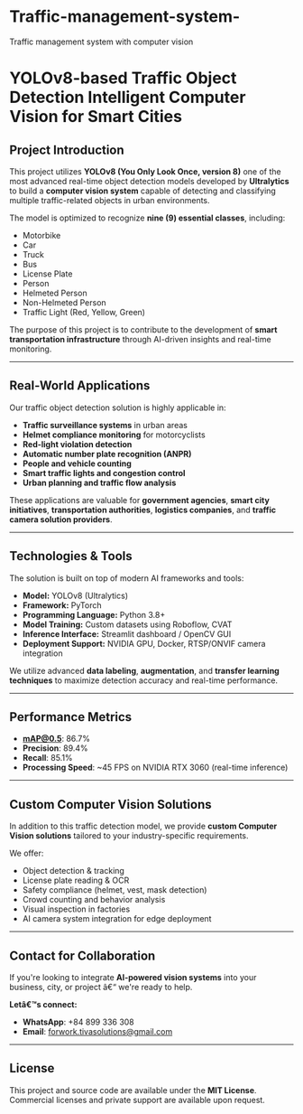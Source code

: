# Traffic-management-system-
Traffic management system with computer vision 

# YOLOv8-based Traffic Object Detection Intelligent Computer Vision for Smart Cities

## Project Introduction

This project utilizes **YOLOv8 (You Only Look Once, version 8)** one of the most advanced real-time object detection models developed by **Ultralytics** to build a **computer vision system** capable of detecting and classifying multiple traffic-related objects in urban environments.

The model is optimized to recognize **nine (9) essential classes**, including:
- Motorbike  
- Car  
- Truck  
- Bus  
- License Plate  
- Person  
- Helmeted Person  
- Non-Helmeted Person  
- Traffic Light (Red, Yellow, Green)

The purpose of this project is to contribute to the development of **smart transportation infrastructure** through AI-driven insights and real-time monitoring.

---

## Real-World Applications

Our traffic object detection solution is highly applicable in:

- **Traffic surveillance systems** in urban areas
- **Helmet compliance monitoring** for motorcyclists
- **Red-light violation detection**
- **Automatic number plate recognition (ANPR)**
- **People and vehicle counting**
- **Smart traffic lights and congestion control**
- **Urban planning and traffic flow analysis**

These applications are valuable for **government agencies**, **smart city initiatives**, **transportation authorities**, **logistics companies**, and **traffic camera solution providers**.

---

## Technologies & Tools

The solution is built on top of modern AI frameworks and tools:

- **Model:** YOLOv8 (Ultralytics)
- **Framework:** PyTorch
- **Programming Language:** Python 3.8+
- **Model Training:** Custom datasets using Roboflow, CVAT
- **Inference Interface:** Streamlit dashboard / OpenCV GUI
- **Deployment Support:** NVIDIA GPU, Docker, RTSP/ONVIF camera integration

We utilize advanced **data labeling**, **augmentation**, and **transfer learning techniques** to maximize detection accuracy and real-time performance.

---

## Performance Metrics

- **mAP@0.5**: 86.7%  
- **Precision**: 89.4%  
- **Recall**: 85.1%  
- **Processing Speed**: ~45 FPS on NVIDIA RTX 3060 (real-time inference)

---

## Custom Computer Vision Solutions

In addition to this traffic detection model, we provide **custom Computer Vision solutions** tailored to your industry-specific requirements.

We offer:
- Object detection & tracking  
- License plate reading & OCR  
- Safety compliance (helmet, vest, mask detection)  
- Crowd counting and behavior analysis  
- Visual inspection in factories  
- AI camera system integration for edge deployment

---

## Contact for Collaboration

If you're looking to integrate **AI-powered vision systems** into your business, city, or project â€“ we're ready to help.

**Letâ€™s connect:**

- **WhatsApp**: +84 899 336 308  
- **Email**: forwork.tivasolutions@gmail.com

---

## License

This project and source code are available under the **MIT License**. Commercial licenses and private support are available upon request.
